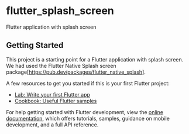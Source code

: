 # flutter_splash_screen

Flutter application with splash screen

## Getting Started

This project is a starting point for a Flutter application with splash screen.
We had used the Flutter Native Splash screen package[https://pub.dev/packages/flutter_native_splash].

A few resources to get you started if this is your first Flutter project:

- [Lab: Write your first Flutter app](https://docs.flutter.dev/get-started/codelab)
- [Cookbook: Useful Flutter samples](https://docs.flutter.dev/cookbook)

For help getting started with Flutter development, view the
[online documentation](https://docs.flutter.dev/), which offers tutorials,
samples, guidance on mobile development, and a full API reference.
